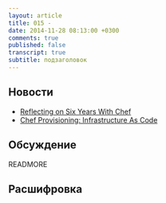 ```yaml
---
layout: article
title: 015 - 
date: 2014-11-28 08:13:00 +0300
comments: true
published: false
transcript: true
subtitle: подзаголовок
---
```


## Новости

* [Reflecting on Six Years With Chef](https://www.getchef.com/blog/2014/11/10/reflecting-on-six-years-with-chef/)
* [Chef Provisioning: Infrastructure As Code](https://www.getchef.com/blog/2014/11/12/chef-provisioning-infrastructure-as-code/)

## Обсуждение

READMORE

## Расшифровка
